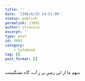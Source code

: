 ```yaml
---
title: ''
date: '1396/6/25 14:51:00'
status: publish
permalink: /3992
author: straxico
excerpt: ''
type: post
id: 3992
category:
    - tytomood
tag: []
post_format: []
---
```

سهم ما از این زمینِ پر زِ آب، گاه تشنگیست